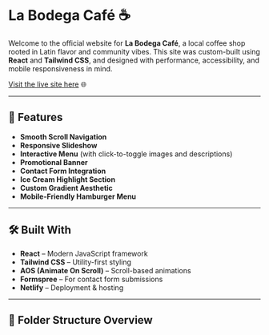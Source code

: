 # La Bodega Café ☕️

Welcome to the official website for **La Bodega Café**, a local coffee shop rooted in Latin flavor and community vibes. This site was custom-built using **React** and **Tailwind CSS**, and designed with performance, accessibility, and mobile responsiveness in mind.

[Visit the live site here](https://labodegacafeofficial.com) 🌐

---

## 📸 Features

- **Smooth Scroll Navigation**
- **Responsive Slideshow**
- **Interactive Menu** (with click-to-toggle images and descriptions)
- **Promotional Banner**
- **Contact Form Integration**
- **Ice Cream Highlight Section**
- **Custom Gradient Aesthetic**
- **Mobile-Friendly Hamburger Menu**

---

## 🛠 Built With

- **React** – Modern JavaScript framework
- **Tailwind CSS** – Utility-first styling
- **AOS (Animate On Scroll)** – Scroll-based animations
- **Formspree** – For contact form submissions
- **Netlify** – Deployment & hosting

---

## 📁 Folder Structure Overview

